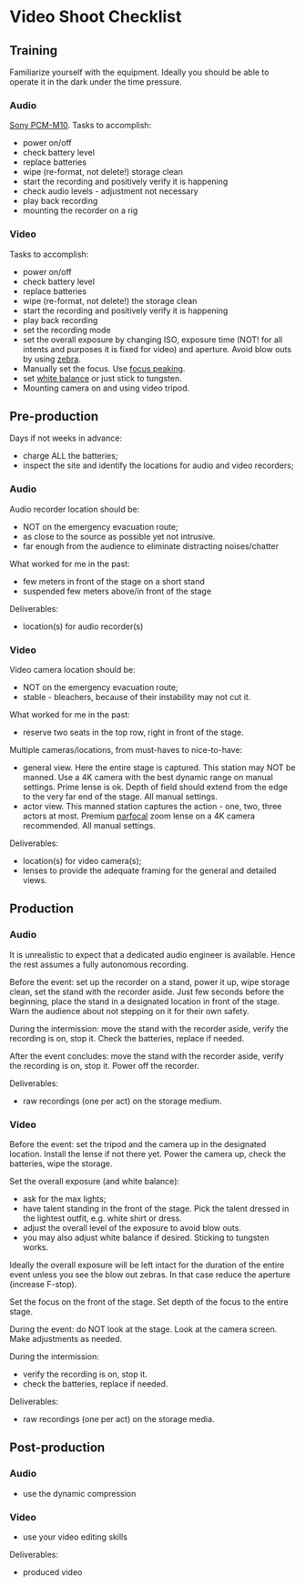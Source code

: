 # Video Shoot Checklist

## Training

Familiarize yourself with the equipment.  Ideally you should be able to
operate it in the dark under the time pressure.

### Audio

[Sony PCM-M10](sony-pcm-m10.md).  Tasks to accomplish:

* power on/off
* check battery level
* replace batteries
* wipe (re-format, not delete!) storage clean
* start the recording and positively verify it is happening
* check audio levels - adjustment not necessary
* play back recording
* mounting the recorder on a rig

### Video

Tasks to accomplish:

* power on/off
* check battery level
* replace batteries
* wipe (re-format, not delete!) the storage clean
* start the recording and positively verify it is happening
* play back recording
* set the recording mode
* set the overall exposure by changing ISO, exposure time (NOT! for all intents
and purposes  it is fixed for video) and aperture. Avoid blow outs by using
[zebra](https://www.sony.com/electronics/support/articles/00077788).
* Manually set the focus.
Use [focus peaking](https://www.bhphotovideo.com/explora/photography/tips-and-solutions/what-is-focus-peaking).
* set [white balance](https://www.exposureguide.com/white-balance/) or just
stick to tungsten.
* Mounting camera on and using video tripod.

## Pre-production

Days if not weeks in advance:

* charge ALL the batteries;
* inspect the site and identify the locations for audio and video recorders;

### Audio

Audio recorder location should be:

* NOT on the emergency evacuation route;
* as close to the source as possible yet not intrusive.
* far enough from the audience to eliminate distracting noises/chatter

What worked for me in the past:

* few meters in front of the stage on a short stand
* suspended few meters above/in front of the stage

Deliverables:

* location(s) for audio recorder(s)

### Video

Video camera location should be:

* NOT on the emergency evacuation route;
* stable - bleachers, because of their instability may not cut it.

What worked for me in the past:

* reserve two seats in the top row, right in front of the stage.

Multiple cameras/locations, from must-haves to nice-to-have:

* general view.  Here the entire stage is captured.  This station may NOT be
manned. Use a 4K camera with the best dynamic range on manual settings.  Prime
lense is ok.  Depth of field should extend from the edge to the very far end of
the stage.  All manual settings.
* actor view.  This manned station captures the action - one, two, three actors
at most.  Premium
[parfocal](https://www.masterclass.com/articles/a-guide-to-parfocal-lenses)
zoom lense on a 4K camera recommended. All manual settings.

Deliverables:

* location(s) for video camera(s);
* lenses to provide the adequate framing for the general and detailed views.

## Production

### Audio

It is unrealistic to expect that a dedicated audio engineer is available.
Hence the rest assumes a fully autonomous recording.

Before the event: set up the recorder on a stand, power it up, wipe storage
clean, set the stand with the recorder aside.  Just few seconds before the
beginning, place the stand in a designated location in front of the stage.
Warn the audience about not stepping on it for their own safety.

During the intermission: move the stand with the recorder aside, verify the
recording is on, stop it.  Check the batteries, replace if needed.

After the event concludes: move the stand with the recorder aside, verify the
recording is on, stop it.  Power off the recorder.

Deliverables:

* raw recordings (one per act) on the storage medium.

### Video

Before the event: set the tripod and the camera up in the designated location.
Install the lense if not there yet.  Power the camera up, check the batteries,
wipe the storage.

Set the overall exposure (and white balance):

* ask for the max lights;
* have talent standing in the front of the stage.  Pick the talent
dressed in the lightest outfit, e.g. white shirt or dress.
* adjust the overall level of the exposure to avoid blow outs.
* you may also adjust white balance if desired.  Sticking to tungsten works.

Ideally the overall exposure will be left intact for the duration of the entire
event unless you see the blow out zebras.  In that case reduce the aperture
(increase F-stop).

Set the focus on the front of the stage.  Set depth of the focus to the entire
stage.

During the event: do NOT look at the stage.  Look at the camera screen.  Make
adjustments as needed.

During the intermission:

* verify the recording is on, stop it.
* check the batteries, replace if needed.

Deliverables:

* raw recordings (one per act) on the storage media.

## Post-production

### Audio

* use the dynamic compression

### Video

* use your video editing skills

Deliverables:

* produced video
